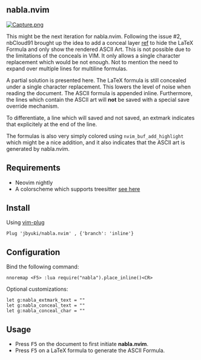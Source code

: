 nabla.nvim
-----------

[![Capture.png](https://i.postimg.cc/L80ByqPz/Capture.png)](https://postimg.cc/VJnCvkD6)

This might be the next iteration for nabla.nvim. Following the issue #2, nbCloud91 brought up the idea to add a conceal layer [ref](https://github.com/KeitaNakamura/tex-conceal.vim) to hide the LaTeX Formula and only show the rendered ASCII Art. This is not possible due to the limitations of the conceals in VIM. It only allows a single character replacement which would be not enough. Not to mention the need to expand over multiple lines for multiline formulas.

A partial solution is presented here. The LaTeX formula is still concealed under a single character replacement. This lowers the level of noise when reading the document. The ASCII formula is appended inline. Furthermore, the lines which contain the ASCII art will **not** be saved with a special save override mechanism. 

To differentiate, a line which will saved and not saved, an extmark indicates that explicitely at the end of the line. 

The formulas is also very simply colored using `nvim_buf_add_highlight` which might be a nice addition, and it also indicates that the ASCII art is generated by nabla.nvim.

Requirements
------------

* Neovim nightly
* A colorscheme which supports treesitter [see here](https://github.com/rockerBOO/awesome-neovim#treesitter-supported-colorschemes)

Install
-------

Using [vim-plug](https://github.com/junegunn/vim-plug)

```vim
Plug 'jbyuki/nabla.nvim' , {'branch': 'inline'}
```

Configuration
-------------

Bind the following command:

```vim
nnoremap <F5> :lua require("nabla").place_inline()<CR>
```

Optional customizations:

```vim
let g:nabla_extmark_text = ""
let g:nabla_conceal_text = ""
let g:nabla_conceal_char = ""
```


Usage
-----

* Press <kbd>F5</kbd> on the document to first initiate **nabla.nvim**.
* Press <kbd>F5</kbd> on a LaTeX formula to generate the ASCII Formula.
